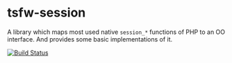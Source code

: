tsfw-session
============

A library which maps most used native `session_*` functions of PHP to an OO interface. And provides some basic implementations of it.

[![Build Status](https://travis-ci.org/TiMESPLiNTER/tsfw-session.svg)](https://travis-ci.org/TiMESPLiNTER/tsfw-session)